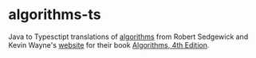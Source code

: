 # algorithms-ts
Java to Typesctipt translations of [algorithms](https://github.com/kevin-wayne/algs4) from Robert Sedgewick and Kevin
Wayne's [website](http://algs4.cs.princeton.edu/home/) for their book [Algorithms, 4th Edition](http://a.co/dZW9aB8).
